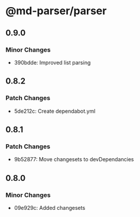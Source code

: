 # @md-parser/parser

## 0.9.0

### Minor Changes

- 390bdde: Improved list parsing

## 0.8.2

### Patch Changes

- 5de212c: Create dependabot.yml

## 0.8.1

### Patch Changes

- 9b52877: Move changesets to devDependancies

## 0.8.0

### Minor Changes

- 09e929c: Added changesets
